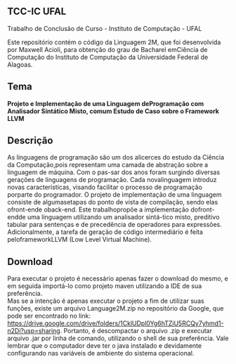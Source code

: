 ## TCC-IC UFAL

Trabalho de Conclusão de Curso - Instituto de Computação - UFAL

Este repositório contém o código da Linguagem 2M, que foi desenvolvida por Maxwell Acioli, para obtenção do grau de Bacharel emCiência de Computação do Instituto de Computação da Universidade Federal de Alagoas.

## Tema<br/>
**Projeto e Implementação de uma Linguagem deProgramação com Analisador Sintático Misto, comum Estudo de Caso sobre o Framework LLVM**

## Descrição<br/>
As linguagens de programação são um dos alicerces do estudo da Ciência da Computação,pois representam uma camada de abstração sobre a linguagem de máquina.   Com o pas-sar dos anos foram surgindo diversas gerações de linguagens de programação.  Cada novalinguagem introduz novas características, visando facilitar o processo de programação porparte do programador. O projeto de implementação de uma linguagem consiste de algumasetapas do ponto de vista de compilação, sendo elas ofront-ende oback-end.  Este trabalhopropõe a implementação dofront-endde uma linguagem utilizando um analisador sintá-tico  misto,  preditivo  tabular  para  sentenças  e  de  precedência  de  operadores  para  expressões.  Adicionalmente, a tarefa de geração de código intermediário é feita peloframeworkLLVM (Low Level Virtual Machine).

## Download<br/>
Para executar o projeto é necessário apenas fazer o download do mesmo, e em seguida importá-lo como projeto maven utilizando a IDE de sua preferência.<br/>
Mas se a intenção é apenas executar o projeto a fim de utilizar suas funções, existe um arquivo Language2M.zip no repositório da Google, que pode ser encontrado no link: https://drive.google.com/drive/folders/1CklUDpl0Yg6hTZiU5RCQy7yhmd1-n2Di?usp=sharing. Portanto, é descompactar o arquivo .zip e executar arquivo .jar por linha de comando, utilizando o shell de sua preferência. Vale lembrar que o computador deve ter o java instalado e devidamente configurando nas variáveis de ambiente do sistema operacional.




